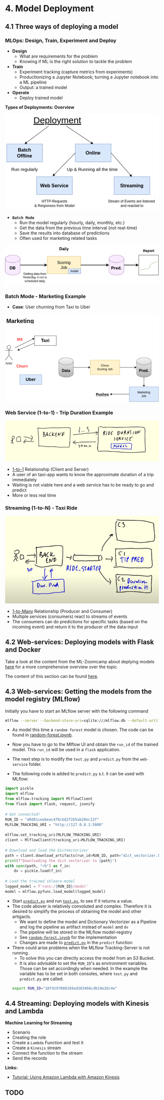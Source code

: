 # 4. Model Deployment

## 4.1 Three ways of deploying a model

### MLOps: Design, Train, Experiment and Deploy
- **Design**
    - What are requirements for the problem
    - Knowing if ML is the right solution to tackle the problem
- **Train**
    - Experiment tracking (capture metrics from experiments)
    - Productionizing a Jupyter Notebook; turning a Jupyter notebook into a ML pipeline
    - Output: a trained model
- **Operate**
    - Deploy trained model

**Types of Deployments: Overview**

![deploying models](imgs/deploy.png)

- **`Batch Mode`**
    - Run the model regularly (hourly, daily, monthly, etc.)
    - Get the data from the previous time interval (not real-time)
    - Save the results into database of predictions
    - Often used for marketing related tasks

![scoring-job](imgs/scoring_job.png)

### Batch Mode - Marketing Example

- **Case**: User churning from Taxi to Uber

![example](imgs/marketing_example.png)

### Web Service (1-to-1) - Trip Duration Example

![web-service](imgs/web_service.png)
- <u>1-to-1</u> Relationship (Client and Server)
- A user of an taxi-app wants to know the approximate duration of a trip immediately
- Waiting is not viable here and a web service has to be ready to go and predict
- More or less real time

### Streaming (1-to-N) - Taxi Ride
![streaming](imgs/streaming.png)
- <u>1-to-Many</u> Relationship (Producer and Consumer)
- Multiple services (consumers) react to streams of events
- The consumers can do predictions for specific tasks (based on the incoming event) and return it to the producer of the data-input


## 4.2 Web-services: Deploying models with Flask and Docker

Take a look at the content from the ML-Zoomcamp about deplying models [here](https://github.com/alexeygrigorev/mlbookcamp-code/tree/master/course-zoomcamp/05-deployment) for a more comprehensive overview over the topic.

The content of this section can be found [here](web-service/README.md).

## 4.3 Web-services: Getting the models from the model registry (MLflow)

Initially you have to start an MLflow server with the following command
```bash
mlflow --server --backend-store-uri=sqlite:///mlflow.db --default-artifact-root=s3://<your-s3-bucket>
```

- As model this time a `random forest` model is chosen. The code can be found in [random-forest.ipynb](web-service/random-forest.ipynb).
- Now you have to go to the Mlflow UI and obtain the `run_id` of the trained model. This `run_id` will be used in a `flask` application.
- The next step is to modify the `test.py` and `predict.py` from the `web-service` folder.

- The following code is added to `predict.py` s.t. it can be used with MLflow:
```python
import pickle
import mlflow
from mlflow.tracking import MlflowClient
from flask import Flask, request, jsonify

# Get connected!
RUN_ID = "d0d81ceebeac478cbd2f2b5ab20ec22f"
MLFLOW_TRACKING_URI = "http://127.0.0.1:5000"

mlflow.set_tracking_uri(MLFLOW_TRACKING_URI)
client = MlflowClient(tracking_uri=MLFLOW_TRACKING_URI)

# Download and load the DictVectorizer
path = client.download_artifacts(run_id=RUN_ID, path="dict_vectorizer.bin")
print(f"Downloading the dict vectorizer to {path}")
with open(path, "rb") as f_in:
    dv = pickle.load(f_in)

# Load the trained sklearn-model
logged_model = f'runs:/{RUN_ID}/model'
model = mlflow.pyfunc.load_model(logged_model)
```
- Start [`predict.py`](web-service-mlflow/predict.py) and run [`test.py`](web-service-mlflow/test.py), to see if it returns a value.
- The code abover is relatively convoluted and complex. Therefore it is desired to simplify the process of obtaining the model and other artigacts.
    - We want to define the model and Dictionary Vectorizer as a Pipeline and log the pipeline as artifact instead of `model` and `dv`
    - The pipeline will be stored in the MLflow model-registry
    - See [`random-forest.ipynb`](web-service-mlflow/random-forest.ipynb) for the implementation
    - Changes are made to [`predict.py`](web-service-mlflow/predict.py) in the `predict` function
- There could arise problems when the MLflow Tracking-Server is not running. 
    - To solve this you can directly access the model from an *S3* Bucket.
    - It is also advisable to set the `RUN_ID`'s as environment variables. Those can be set accordingly when needed. In the example the variable has to be set in both consoles, where `test.py` and `predict.py` are called.
    ```bash
    export RUN_ID="10f4197008104ad183466cdb19e26c4e"
    ```
<!-- ### Now you can package the new model to docker (Still under Construction)

- The previoulsy created Dockerfile has to be adapted to work with the new version of web-service. The new Dockefile can be found [here](web-service-mlflow/Dockerfile) (TODO: solving package missmatches).
- To build a container with S3 Access you have to provide the credentials
    - Set `AWS_ACCESS_KEY_ID` and `AWS_SECRET_ACCESS_KEY` as environmental variables
    - Run the build process:
      ```bash
      docker build -t ride-duration-prediction-service:v2 --build-arg AWS_ACCESS_KEY_ID=$AWS_ACCESS_KEY_ID --build-arg AWS_SECRET_ACCESS_KEY=$AWS_SECRET_ACCESS_KEY .
      ```
    - Run the docker container:
    ```bash
    docker run -it --rm -p 9696:9696 ride-duration-prediction-service:v2
    ``` -->

## 4.4 Streaming: Deploying models with Kinesis and Lambda

**Machine Learning for Streaming**
- Scenario
- Creating the role
- Create a `Lambda` Function and test it
- Create a `Kinesis` stream
- Connect the function to the stream
- Send the records

**Links:**
- [Tutorial: Using Amazon Lambda with Amazon Kinesis](https://docs.aws.amazon.com/lambda/latest/dg/with-kinesis.html)

## TODO


<!-- ## 4.5 Batch - Preparing a scoring script
- Turning the notebook for training the model to a notebook for applying the model
- Turn the notebook into a script
- Clean it and parameterize it -->